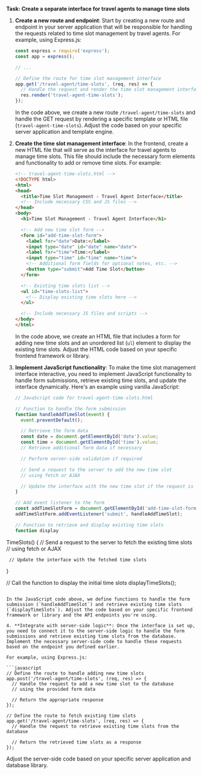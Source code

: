 

**Task: Create a separate interface for travel agents to manage time slots**

1. **Create a new route and endpoint**: Start by creating a new route and endpoint in your server application that will be responsible for handling the requests related to time slot management by travel agents. For example, using Express.js:

   ```javascript
   const express = require('express');
   const app = express();
   
   // ...
   
   // Define the route for time slot management interface
   app.get('/travel-agent/time-slots', (req, res) => {
     // Handle the request and render the time slot management interface
     res.render('travel-agent-time-slots');
   });
   ```

   In the code above, we create a new route `/travel-agent/time-slots` and handle the GET request by rendering a specific template or HTML file (`travel-agent-time-slots`). Adjust the code based on your specific server application and template engine.

2. **Create the time slot management interface**: In the frontend, create a new HTML file that will serve as the interface for travel agents to manage time slots. This file should include the necessary form elements and functionality to add or remove time slots. For example:

   ```html
   <!-- travel-agent-time-slots.html -->
   <!DOCTYPE html>
   <html>
   <head>
     <title>Time Slot Management - Travel Agent Interface</title>
     <!-- Include necessary CSS and JS files -->
   </head>
   <body>
     <h1>Time Slot Management - Travel Agent Interface</h1>
   
     <!-- Add new time slot form -->
     <form id="add-time-slot-form">
       <label for="date">Date:</label>
       <input type="date" id="date" name="date">
       <label for="time">Time:</label>
       <input type="time" id="time" name="time">
       <!-- Additional form fields for optional notes, etc. -->
       <button type="submit">Add Time Slot</button>
     </form>
   
     <!-- Existing time slots list -->
     <ul id="time-slots-list">
       <!-- Display existing time slots here -->
     </ul>
   
     <!-- Include necessary JS files and scripts -->
   </body>
   </html>
   ```

   In the code above, we create an HTML file that includes a form for adding new time slots and an unordered list (`ul`) element to display the existing time slots. Adjust the HTML code based on your specific frontend framework or library.

3. **Implement JavaScript functionality**: To make the time slot management interface interactive, you need to implement JavaScript functionality to handle form submissions, retrieve existing time slots, and update the interface dynamically. Here's an example using vanilla JavaScript:

   ```javascript
   // JavaScript code for travel-agent-time-slots.html
   
   // Function to handle the form submission
   function handleAddTimeSlot(event) {
     event.preventDefault();
   
     // Retrieve the form data
     const date = document.getElementById('date').value;
     const time = document.getElementById('time').value;
     // Retrieve additional form data if necessary
   
     // Perform server-side validation if required
   
     // Send a request to the server to add the new time slot
     // using fetch or AJAX
   
     // Update the interface with the new time slot if the request is successful
   }
   
   // Add event listener to the form
   const addTimeSlotForm = document.getElementById('add-time-slot-form');
   addTimeSlotForm.addEventListener('submit', handleAddTimeSlot);
   
   // Function to retrieve and display existing time slots
   function display

TimeSlots() {
     // Send a request to the server to fetch the existing time slots
     // using fetch or AJAX
   
     // Update the interface with the fetched time slots
   }
   
   // Call the function to display the initial time slots
   displayTimeSlots();
   ```

   In the JavaScript code above, we define functions to handle the form submission (`handleAddTimeSlot`) and retrieve existing time slots (`displayTimeSlots`). Adjust the code based on your specific frontend framework or library and the API endpoints you're using.

4. **Integrate with server-side logic**: Once the interface is set up, you need to connect it to the server-side logic to handle the form submissions and retrieve existing time slots from the database. Implement the necessary server-side code to handle these requests based on the endpoint you defined earlier.

   For example, using Express.js:

   ```javascript
   // Define the route to handle adding new time slots
   app.post('/travel-agent/time-slots', (req, res) => {
     // Handle the request to add a new time slot to the database
     // using the provided form data
   
     // Return the appropriate response
   });
   
   // Define the route to fetch existing time slots
   app.get('/travel-agent/time-slots', (req, res) => {
     // Handle the request to retrieve existing time slots from the database
   
     // Return the retrieved time slots as a response
   });
   ```

   Adjust the server-side code based on your specific server application and database library.
